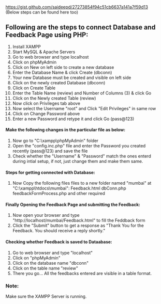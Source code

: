 https://gist.github.com/saideepd/27273854f94c51cb6637a141a7f59d13 (Below steps can be found here too)

## Following are the steps to connect Database and Feedback Page using PHP:

1.  Install XAMPP
2.  Start MySQL & Apache Servers
3.  Go to web browser and type localhost
4.  Click on phpMyAdmin
5.  Click on New on left side to create a new database
6.  Enter the Database Name & click Create (dbconn)
7.  Your new Database must be created and visible on left side
8.  Click on the newly created Database (dbconn)
9.  Click on Create Table	
10. Enter the Table Name (review) and Number of Columns (3) & click Go
11. Click on the Newly created Table (review)
12. Now click on Privileges tab above
13. Now select the Username "root" and Click "Edit Privileges" in same row
14. Click on Change Password above
15. Enter a new Password and retype it and click Go (pass@123)

#### Make the following changes in the particular file as below:
1.  Now go to "C:\xampp\phpMyAdmin" folder
2.  Open the "config.inc.php" file and enter the Password you created recently (pass@123) and save the file
3.  Check whether the "Username" & "Password" match the ones enterd during intial setup, if not, just change them and make them same.

#### Steps for getting connected with Database:
1.  Now Copy the following files files to a new folder named "mumbai" at "C:\xampp\htdocs\mumbai":
    Feedback.html 
    dbConn.php
    feedbackFormProcess.php
    and other required 

#### Finally Opening the Feedback Page and submitting the Feedback:
1.  Now open your browser and type "http://localhost/mumbai/Feedback.html" to fill the Feddback form
2.  Click the "Submit" button to get a response as "Thank You for the Feedback. You should receive a reply shortly."


#### Checking whether Feedback is saved to Dataabase:
1.  Go to web browser and type "localhost"
2.  Click on "phpMyAdmin"
3.  Click on the database name "dbconn"
4.  Click on the table name "review"
5.  There you go... All the feedbacks entered are visible in a table format.

### Note:
Make sure the XAMPP Server is running.

